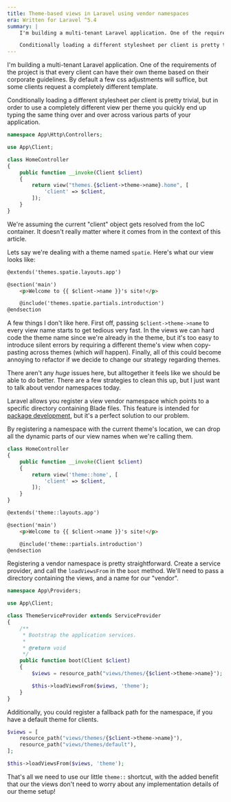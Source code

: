 ```yaml
---
title: Theme-based views in Laravel using vendor namespaces
era: Written for Laravel ^5.4
summary: |
    I'm building a multi-tenant Laravel application. One of the requirements of the project is that every client can have their own theme based on their corporate guidelines. By default a few css adjustments will suffice, but some clients request a completely different template.

    Conditionally loading a different stylesheet per client is pretty trivial, but in order to use a completely different view per theme you quickly end up typing the same thing over and over across various parts of your application.
---
```

I'm building a multi-tenant Laravel application. One of the requirements of the project is that every client can have their own theme based on their corporate guidelines. By default a few css adjustments will suffice, but some clients request a completely different template.

Conditionally loading a different stylesheet per client is pretty trivial, but in order to use a completely different view per theme you quickly end up typing the same thing over and over across various parts of your application.

```php
namespace App\Http\Controllers;

use App\Client;

class HomeController
{
    public function __invoke(Client $client)
    {
        return view("themes.{$client->theme->name}.home", [
            'client' => $client,
        ]);
    }
}
```

<aside>
We're assuming the current "client" object gets resolved from the IoC container. It doesn't really matter where it comes from in the context of this article.
</aside>

Lets say we're dealing with a theme named `spatie`. Here's what our view looks like:

```html
@extends('themes.spatie.layouts.app')

@section('main')
    <p>Welcome to {{ $client->name }}'s site!</p>

    @include('themes.spatie.partials.introduction')
@endsection
```

A few things I don't like here. First off, passing `$client->theme->name` to every view name starts to get tedious very fast. In the views we can hard code the theme name since we're already in the theme, but it's too easy to introduce silent errors by requiring a different theme's view when copy-pasting across themes (which *will* happen). Finally, all of this could become annoying to refactor if we decide to change our strategy regarding themes.

There aren't any *huge* issues here, but alltogether it feels like we should be able to do better. There are a few strategies to clean this up, but I just want to talk about vendor namespaces today.

Laravel allows you register a view vendor namespace which points to a specific directory containing Blade files. This feature is intended for [package development](https://laravel.com/docs/master/packages#views), but it's a perfect solution to our problem.

By registering a namespace with the current theme's location, we can drop all the dynamic parts of our view names when we're calling them.

```php
class HomeController
{
    public function __invoke(Client $client)
    {
        return view('theme::home', [
            'client' => $client,
        ]);
    }
}
```

```html
@extends('theme::layouts.app')

@section('main')
    <p>Welcome to {{ $client->name }}'s site!</p>

    @include('theme::partials.introduction')
@endsection
```

Registering a vendor namespace is pretty straightforward. Create a service provider, and call the `loadViewsFrom` in the `boot` method. We'll need to pass a directory containing the views, and a name for our "vendor".

```php
namespace App\Providers;

use App\Client;

class ThemeServiceProvider extends ServiceProvider
{
    /**
     * Bootstrap the application services.
     *
     * @return void
     */
    public function boot(Client $client)
    {
        $views = resource_path("views/themes/{$client->theme->name}");

        $this->loadViewsFrom($views, 'theme');
    }
}
```

Additionally, you could register a fallback path for the namespace, if you have a default theme for clients.

```php
$views = [
    resource_path("views/themes/{$client->theme->name}"),
    resource_path("views/themes/default"),
];

$this->loadViewsFrom($views, 'theme');
```

That's all we need to use our little `theme::` shortcut, with the added benefit that our the views don't need to worry about any implementation details of our theme setup!
